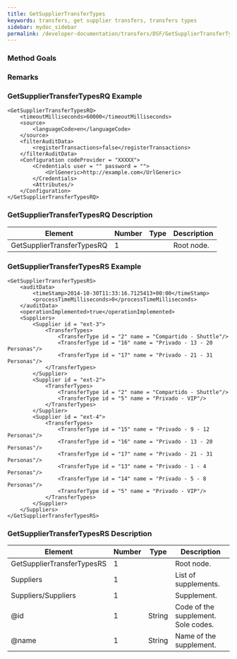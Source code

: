 ```yaml
---
title: GetSupplierTransferTypes
keywords: transfers, get supplier transfers, transfers types
sidebar: mydoc_sidebar
permalink: /developer-documentation/transfers/DSF/GetSupplierTransferTypes
---
```




### Method Goals




### Remarks




### GetSupplierTransferTypesRQ Example


    <GetSupplierTransferTypesRQ>
        <timeoutMilliseconds>60000</timeoutMilliseconds>
        <source>
            <languageCode>en</languageCode>
        </source>
        <filterAuditData>
            <registerTransactions>false</registerTransactions>
        </filterAuditData>
        <Configuration codeProvider = "XXXXX">
            <Credentials user = "" password = "">
                <UrlGeneric>http://example.com</UrlGeneric>
            </Credentials>
            <Attributes/>
        </Configuration>
    </GetSupplierTransferTypesRQ>



### GetSupplierTransferTypesRQ Description




| **Element**				| **Number**	| **Type**	| **Description**		|
| ------------------------------------- | ------------- | ------------- | ----------------------------- |
| GetSupplierTransferTypesRQ		| 1          	|		| Root node.			|



### GetSupplierTransferTypesRS Example


    <GetSupplierTransferTypesRS>
        <auditData>
            <timeStamp>2014-10-30T11:33:16.7125413+00:00</timeStamp>
            <processTimeMilliseconds>0</processTimeMilliseconds>
        </auditData>
        <operationImplemented>true</operationImplemented>
        <Suppliers>
            <Supplier id = "ext-3">
                <TransferTypes>
                    <TransferType id = "2" name = "Compartido - Shuttle"/>
                    <TransferType id = "16" name = "Privado - 13 - 20 Personas"/>
                    <TransferType id = "17" name = "Privado - 21 - 31 Personas"/>
                </TransferTypes>
            </Supplier>
            <Supplier id = "ext-2">
                <TransferTypes>
                    <TransferType id = "2" name = "Compartido - Shuttle"/>
                    <TransferType id = "5" name = "Privado - VIP"/>
                </TransferTypes>
            </Supplier>
            <Supplier id = "ext-4">
                <TransferTypes>
                    <TransferType id = "15" name = "Privado - 9 - 12 Personas"/>
                    <TransferType id = "16" name = "Privado - 13 - 20 Personas"/>
                    <TransferType id = "17" name = "Privado - 21 - 31 Personas"/>
                    <TransferType id = "13" name = "Privado - 1 - 4 Personas"/>
                    <TransferType id = "14" name = "Privado - 5 - 8 Personas"/>
                    <TransferType id = "5" name = "Privado - VIP"/>
                </TransferTypes>
            </Supplier>
        </Suppliers>
    </GetSupplierTransferTypesRS>



### GetSupplierTransferTypesRS Description




| **Element**				| **Number**	| **Type**	| **Description**					|
| ------------------------------------- | ------------- | ------------- | ----------------------------------------------------- |
| GetSupplierTransferTypesRS		| 1          	|		| Root node.						|
| Suppliers  				| 1          	|		| List of supplements.					|
| Suppliers/Suppliers 			| 1          	|		| Supplement.						|
| @id        				| 1    		| String	| Code of the supplement. Sole codes. 			|
| @name      				| 1    		| String	| Name of the supplement.				|

